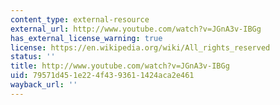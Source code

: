 ```yaml
---
content_type: external-resource
external_url: http://www.youtube.com/watch?v=JGnA3v-IBGg
has_external_license_warning: true
license: https://en.wikipedia.org/wiki/All_rights_reserved
status: ''
title: http://www.youtube.com/watch?v=JGnA3v-IBGg
uid: 79571d45-1e22-4f43-9361-1424aca2e461
wayback_url: ''
---
```

